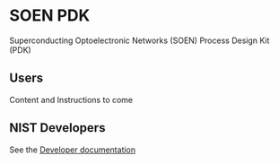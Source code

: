 # SOEN PDK
Superconducting Optoelectronic Networks (SOEN) Process Design Kit (PDK)

## Users
Content and Instructions to come

## NIST Developers
See the [Developer documentation](README-developer.md)
